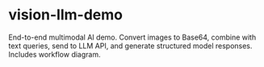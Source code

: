 # vision-llm-demo
End-to-end multimodal AI demo. Convert images to Base64, combine with text queries,  send to LLM API, and generate structured model responses. Includes workflow diagram.
